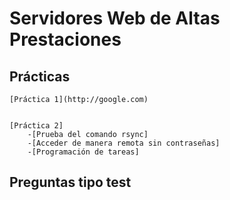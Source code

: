 # Servidores Web de Altas Prestaciones


##  Prácticas
	[Práctica 1](http://google.com)


	[Práctica 2]
		-[Prueba del comando rsync]
		-[Acceder de manera remota sin contraseñas]
		-[Programación de tareas]

##  Preguntas tipo test
